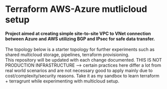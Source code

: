 # Terraform AWS-Azure mutlicloud setup

<strong>Project aimed at creating simple site-to-site VPC to VNet connection between Azure and AWS utilizing BGP and IPsec for safe data transfer.</strong>
<br><br>
The topology below is a starter topology for further experiments such as shared multicloud storage, pipelines, terraform provisioning. <br>
This repository will be updated with each change documented. 
THIS IS NOT PRODUCTION INFRASTRUCTURE --> certain practices here differ a lot from real world scenarios and are not necessary good to apply mainly due to cost/complexity/security reasons. 
Take it as my sandbox to learn terraform + terragrunt while experimenting with multicloud setup.




